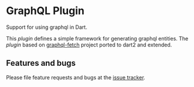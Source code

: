 # GraphQL Plugin

Support for using graphql in Dart.

This _plugin_ defines a simple framework for generating graphql entities.
The _plugin_ based on [graphql-fetch][base_graphql] project ported to dart2 and extended.

## Features and bugs

Please file feature requests and bugs at the [issue tracker][tracker].

[base_graphql]: https://github.com/spacedragon/graphql-fetch
[tracker]: https://github.com/blacksaltIT/dart_graphql/issues